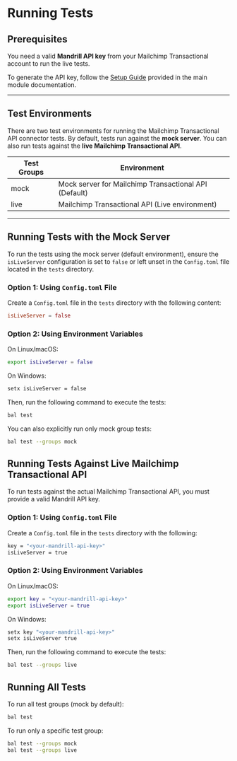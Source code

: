 # Running Tests

## Prerequisites

You need a valid **Mandrill API key** from your Mailchimp Transactional account to run the live tests.

To generate the API key, follow the [Setup Guide](../README.md#setup-guide) provided in the main module documentation.

---

## Test Environments

There are two test environments for running the Mailchimp Transactional API connector tests. By default, tests run against the **mock server**. You can also run tests against the **live Mailchimp Transactional API**.

 Test Groups  | Environment                                    
---------------|---------------------------------------------------
 mock          | Mock server for Mailchimp Transactional API (Default)  
 live          | Mailchimp Transactional API (Live environment)          

---

## Running Tests with the Mock Server

To run the tests using the mock server (default environment), ensure the `isLiveServer` configuration is set to `false` or left unset in the `Config.toml` file located in the `tests` directory.

### Option 1: Using `Config.toml` File

Create a `Config.toml` file in the `tests` directory with the following content:

```toml
isLiveServer = false
```
### Option 2: Using Environment Variables

On Linux/macOS:
```bash
export isLiveServer = false
```
On Windows:
```bash
setx isLiveServer = false
```
Then, run the following command to execute the tests:
```bash
bal test
```
You can also explicitly run only mock group tests:
```bash
bal test --groups mock
```

## Running Tests Against Live Mailchimp Transactional API

To run tests against the actual Mailchimp Transactional API, you must provide a valid Mandrill API key.

### Option 1: Using ```Config.toml``` File

Create a ```Config.toml``` file in the ```tests``` directory with the following:

```bash
key = "<your-mandrill-api-key>"
isLiveServer = true
```
### Option 2: Using Environment Variables

On Linux/macOS:
```bash
export key = "<your-mandrill-api-key>"
export isLiveServer = true
```
On Windows:
```bash
setx key "<your-mandrill-api-key>"
setx isLiveServer true
```
Then, run the following command to execute the tests:
```bash
bal test --groups live
```

## Running All Tests

To run all test groups (mock by default):
```bash
bal test
```
To run only a specific test group:
```bash
bal test --groups mock
bal test --groups live
```
